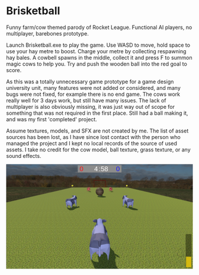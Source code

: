 # Brisketball
Funny farm/cow themed parody of Rocket League. Functional AI players, no multiplayer, barebones prototype.

Launch Brisketball.exe to play the game. Use WASD to move, hold space to use your hay metre to boost. Charge your metre by collecting respawning hay bales. A cowbell spawns in the middle, collect it and press F to summon magic cows to help you. Try and push the wooden ball into the red goal to score.

As this was a totally unnecessary game prototype for a game design university unit, many features were not added or considered, and many bugs were not fixed, for example there is no end game. The cows work really well for 3 days work, but still have many issues. The lack of multiplayer is also obviously missing, it was just way out of scope for something that was not required in the first place. Still had a ball making it, and was my first 'completed' project.

Assume textures, models, and SFX are not created by me. The list of asset sources has been lost, as I have since lost contact with the person who managed the project and I kept no local records of the source of used assets. I take no credit for the cow model, ball texture, grass texture, or any sound effects.

![Preview:](https://github.com/GHOUL1413/Brisketball/blob/main/preview.PNG)
